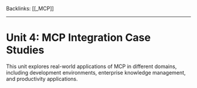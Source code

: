 
Backlinks: [[_MCP]]

---
# Unit 4: MCP Integration Case Studies

This unit explores real-world applications of MCP in different domains, including development environments, enterprise knowledge management, and productivity applications.

